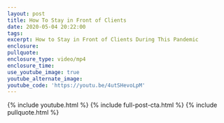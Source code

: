 ```yaml
---
layout: post
title: How To Stay in Front of Clients
date: 2020-05-04 20:22:00
tags:
excerpt: How to Stay in Front of Clients During This Pandemic
enclosure:
pullquote:
enclosure_type: video/mp4
enclosure_time:
use_youtube_image: true
youtube_alternate_image:
youtube_code: 'https://youtu.be/4utSHevoLpM'
---
```


{% include youtube.html %} {% include full-post-cta.html %} {% include pullquote.html %}